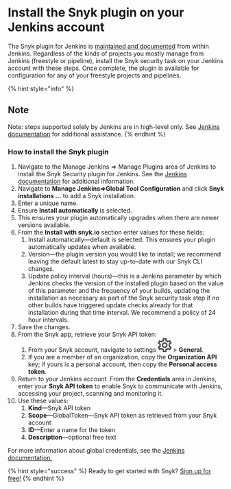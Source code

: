 # Install the Snyk plugin on your Jenkins account

The Snyk plugin for Jenkins is [maintained and documented](https://plugins.jenkins.io/snyk-security-scanner/) from within Jenkins. Regardless of the kinds of projects you mostly manage from Jenkins \(freestyle or pipeline\), install the Snyk security task on your Jenkins account with these steps. Once complete, the plugin is available for configuration for any of your freestyle projects and pipelines.

{% hint style="info" %}
## Note

Note: steps supported solely by Jenkins are in high-level only. See [Jenkins documentation](https://jenkins.io/doc/) for additional assistance.
{% endhint %}

### How to install the Snyk plugin

1. Navigate to the Manage Jenkins =&gt; Manage Plugins area of Jenkins to install the Snyk Security plugin for Jenkins. See the [Jenkins documentation](https://jenkins.io/doc/) for additional information.
2. Navigate to **Manage Jenkins=&gt;Global Tool Configuration** and click **Snyk installations ...** to add a Snyk installation. 
3. Enter a unique name. 
4. Ensure **Install automatically** is selected. 
5. This ensures your plugin automatically upgrades when there are newer versions available. 
6. From the **Install with snyk.io** section enter values for these fields:
   1. Install automatically—default is selected. This ensures your plugin automatically updates when available.
   2. Version—the plugin version you would like to install; we recommend leaving the default latest to stay up-to-date with our Snyk CLI changes.
   3. Update policy interval \(hours\)—this is a Jenkins parameter by which Jenkins checks the version of the installed plugin based on the value of this parameter and the frequency of your builds, updating the installation as necessary as part of the Snyk security task step if no other builds have triggered update checks already for that installation during that time interval. We recommend a policy of 24 hour intervals.
7. Save the changes.
8. From the Snyk app, retrieve your Snyk API token:
   1. From your Snyk account, navigate to settings ![cog\_icon.png](../../.gitbook/assets/cog_icon.png/) &gt; **General**.
   2. If you are a member of an organization, copy the **Organization API** key; if yours is a personal account, then copy the **Personal access token**.
9. Return to your Jenkins account. From the **Credentials** area in Jenkins, enter your **Snyk API token** to enable Snyk to communicate with Jenkins, accessing your project, scanning and monitoring it.
10. Use these values:
    1. **Kind**—Snyk API token
    2. **Scope**—GlobalToken—Snyk API token as retrieved from your Snyk account
    3. **ID**—Enter a name for the token
    4. **Description**—optional free text

For more information about global credentials, see the [Jenkins documentation.](https://plugins.jenkins.io/snyk-security-scanner/)

{% hint style="success" %}
Ready to get started with Snyk? [Sign up for free!](https://snyk.io/login?cta=sign-up&loc=footer&page=support_docs_page/)
{% endhint %}

